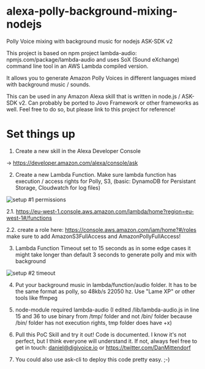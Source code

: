 # alexa-polly-background-mixing-nodejs
Polly Voice mixing with background music for nodejs ASK-SDK v2

This project is based on npm project lambda-audio: npmjs.com/package/lambda-audio and uses SoX (Sound eXchange) command line tool in an AWS Lambda compiled version.

It allows you to generate Amazon Polly Voices in different languages mixed with background music / sounds. 

This can be used in any Amazon Alexa skill that is written in node.js / ASK-SDK v2. Can probably be ported to Jovo Framework or other frameworks as well. Feel free to do so, but please link to this project for reference!

# Set things up
1. Create a new skill in the Alexa Developer Console

-> https://developer.amazon.com/alexa/console/ask

2. Create a new Lambda Function. Make sure lambda function has execution / access rights for Polly, S3, (basic: DynamoDB for Persistant Storage, Cloudwatch for log files)

![setup #1 permissions](https://digivoice.io/wp-content/uploads/2019/04/setup-things.jpg)

2.1. https://eu-west-1.console.aws.amazon.com/lambda/home?region=eu-west-1#/functions

2.2. create a role here: https://console.aws.amazon.com/iam/home?#/roles make sure to add AmazonS3FullAccess and AmazonPollyFullAccess!

3. Lambda Function Timeout set to 15 seconds as in some edge cases it might take longer than default 3 seconds to generate polly and mix with background

![setup #2 timeout](https://digivoice.io/wp-content/uploads/2019/04/setup-things_2.jpg)

4. Put your background music in lambda/function/audio folder. It has to be the same format as polly, so 48kb/s 22050 hz. Use "Lame XP" or other tools like ffmpeg

5. node-module required lambda-audio (I edited /lib/lambda-audio.js in line 15 and 36 to use binary from /tmp/ folder and not /bin/ folder because /bin/ folder has not execution rights, tmp folder does have +x)

6. Pull this PoC Skill and try it out! Code is documented. I know it's not perfect, but I think everyone will understand it. If not, always feel free to get in touch: daniel@digivoice.io or https://twitter.com/DanMittendorf

7. You could also use ask-cli to deploy this code pretty easy. ;-)
